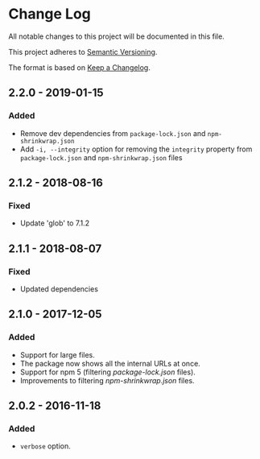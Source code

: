 # Change Log
All notable changes to this project will be documented in this file.

This project adheres to [Semantic Versioning](http://semver.org/).

The format is based on [Keep a Changelog](http://keepachangelog.com/).

## 2.2.0 - 2019-01-15

### Added
- Remove dev dependencies from `package-lock.json` and `npm-shrinkwrap.json`
- Add `-i, --integrity` option for removing the `integrity` property from `package-lock.json` and `npm-shrinkwrap.json` files

## 2.1.2 - 2018-08-16

### Fixed
- Update 'glob' to 7.1.2

## 2.1.1 - 2018-08-07

### Fixed
- Updated dependencies

## 2.1.0 - 2017-12-05

### Added
- Support for large files.
- The package now shows all the internal URLs at once.
- Support for npm 5 (filtering _package-lock.json_ files).
- Improvements to filtering _npm-shrinkwrap.json_ files.

## 2.0.2 - 2016-11-18

### Added
- `verbose` option.
